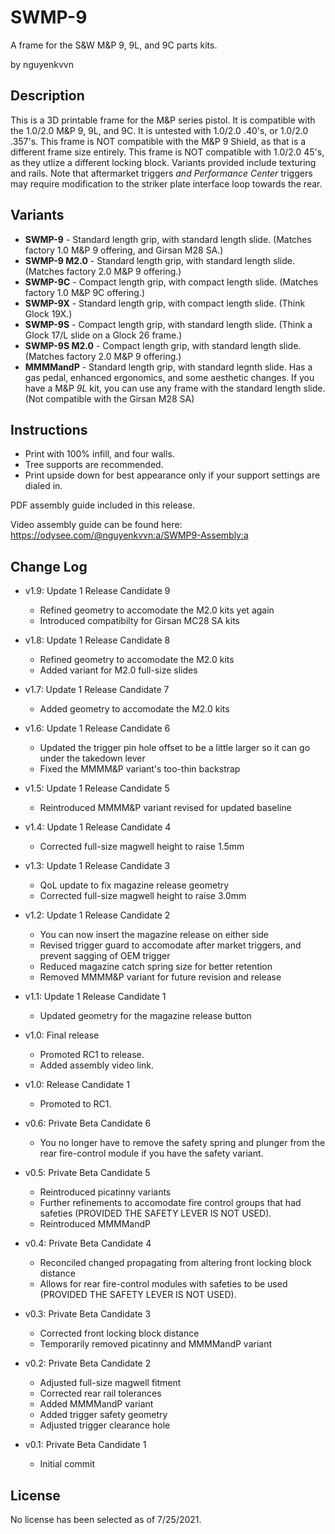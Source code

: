 # SWMP-9
A frame for the S&W M&P 9, 9L, and 9C parts kits.

by nguyenkvvn

## Description
This is a 3D printable frame for the M&P series pistol.
It is compatible with the 1.0/2.0 M&P 9, 9L, and 9C.
It is untested with 1.0/2.0 .40's, or 1.0/2.0 .357's.
This frame is NOT compatible with the M&P 9 Shield, as that is a different frame size entirely.
This frame is NOT compatible with 1.0/2.0 45's, as they utlize a different locking block.
Variants provided include texturing and rails.
Note that aftermarket triggers _and Performance Center_ triggers may require modification to the striker plate interface loop towards the rear.

## Variants
- **SWMP-9** - Standard length grip, with standard length slide. (Matches factory 1.0 M&P 9 offering, and Girsan M28 SA.)
- **SWMP-9 M2.0** - Standard length grip, with standard length slide. (Matches factory 2.0 M&P 9 offering.)
- **SWMP-9C** - Compact length grip, with compact length slide. (Matches factory 1.0 M&P 9C offering.)
- **SWMP-9X** - Standard length grip, with compact length slide. (Think Glock 19X.)
- **SWMP-9S** - Compact length grip, with standard length slide. (Think a Glock 17/L slide on a Glock 26 frame.)
- **SWMP-9S M2.0** - Compact length grip, with standard length slide. (Matches factory 2.0 M&P 9 offering.)
- **MMMMandP** - Standard length grip, with standard legnth slide. Has a gas pedal, enhanced ergonomics, and some aesthetic changes.
If you have a M&P _9L_ kit, you can use any frame with the standard length slide. (Not compatible with the Girsan M28 SA)

## Instructions
- Print with 100% infill, and four walls.
- Tree supports are recommended.
- Print upside down for best appearance only if your support settings are dialed in.

PDF assembly guide included in this release.

Video assembly guide can be found here: https://odysee.com/@nguyenkvvn:a/SWMP9-Assembly:a

## Change Log

- v1.9: Update 1 Release Candidate 9
    * Refined geometry to accomodate the M2.0 kits yet again
    * Introduced compatibilty for Girsan MC28 SA kits

- v1.8: Update 1 Release Candidate 8
    * Refined geometry to accomodate the M2.0 kits
    * Added variant for M2.0 full-size slides

- v1.7: Update 1 Release Candidate 7
    * Added geometry to accomodate the M2.0 kits

- v1.6: Update 1 Release Candidate 6
    * Updated the trigger pin hole offset to be a little larger so it can go under the takedown lever
    * Fixed the MMMM&P variant's too-thin backstrap

- v1.5: Update 1 Release Candidate 5
    * Reintroduced MMMM&P variant revised for updated baseline

- v1.4: Update 1 Release Candidate 4
    * Corrected full-size magwell height to raise 1.5mm

- v1.3: Update 1 Release Candidate 3
    * QoL update to fix magazine release geometry
    * Corrected full-size magwell height to raise 3.0mm

- v1.2: Update 1 Release Candidate 2
    * You can now insert the magazine release on either side
    * Revised trigger guard to accomodate after market triggers, and prevent sagging of OEM trigger
    * Reduced magazine catch spring size for better retention
    * Removed MMMM&P variant for future revision and release

- v1.1: Update 1 Release Candidate 1
    * Updated geometry for the magazine release button

- v1.0: Final release
    * Promoted RC1 to release.
    * Added assembly video link.

- v1.0: Release Candidate 1
    * Promoted to RC1.

- v0.6: Private Beta Candidate 6
    * You no longer have to remove the safety spring and plunger from the rear fire-control module if you have the safety variant.

- v0.5: Private Beta Candidate 5
    * Reintroduced picatinny variants
    * Further refinements to accomodate fire control groups that had safeties (PROVIDED THE SAFETY LEVER IS NOT USED).
    * Reintroduced MMMMandP

- v0.4: Private Beta Candidate 4
    * Reconciled changed propagating from altering front locking block distance
    * Allows for rear fire-control modules with safeties to be used (PROVIDED THE SAFETY LEVER IS NOT USED).

- v0.3: Private Beta Candidate 3
    * Corrected front locking block distance
    * Temporarily removed picatinny and MMMMandP variant

- v0.2: Private Beta Candidate 2
    * Adjusted full-size magwell fitment
    * Corrected rear rail tolerances
    * Added MMMMandP variant
    * Added trigger safety geometry
    * Adjusted trigger clearance hole

- v0.1: Private Beta Candidate 1
    * Initial commit

## License
No license has been selected as of 7/25/2021.
